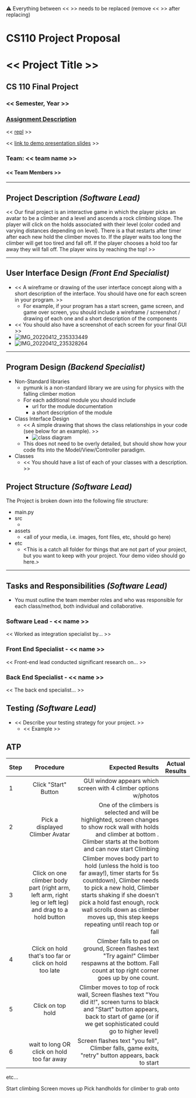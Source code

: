 :warning: Everything between << >> needs to be replaced (remove << >> after replacing)
# CS110 Project Proposal
# << Project Title >>
## CS 110 Final Project
### << Semester, Year >>
### [Assignment Description](https://docs.google.com/document/d/1H4R6yLL7som1lglyXWZ04RvTp_RvRFCCBn6sqv-82ps/edit#)

<< [repl](#) >>

<< [link to demo presentation slides](#) >>

### Team: << team name >>
#### << Team Members >>

***

## Project Description *(Software Lead)*

<< Our final project is an interactive game in which the player picks an avatar to be a climber and a level and ascends a rock climbing slope. The player will click on the holds associated with their level (color coded and varying distances depending on level). There is a that restarts after timer after each new hold the climber moves to. If the player waits too long the climber will get too tired and fall off. If the player chooses a hold too far away they will fall off. The player wins by reaching the top! >>

***    

## User Interface Design *(Front End Specialist)*

* << A wireframe or drawing of the user interface concept along with a short description of the interface. You should have one for each screen in your program. >>
    * For example, if your program has a start screen, game screen, and game over screen, you should include a wireframe / screenshot / drawing of each one and a short description of the components
* << You should also have a screenshot of each screen for your final GUI >>
* ![IMG_20220412_235333449](IMG_20220412_235333449.jpg)
* ![IMG_20220412_235328264](IMG_20220412_235328264.jpg)

***        

## Program Design *(Backend Specialist)*

* Non-Standard libraries
    * pymunk is a non-standard library we are using for physics with the falling climber motion
    * For each additional module you should include
        * url for the module documentation
        * a short description of the module
* Class Interface Design
    * << A simple drawing that shows the class relationships in your code (see below for an example). >>
        * ![class diagram](assets/class_diagram.jpg)
    * This does not need to be overly detailed, but should show how your code fits into the Model/View/Controller paradigm.
* Classes
    * << You should have a list of each of your classes with a description. >>

## Project Structure *(Software Lead)*

The Project is broken down into the following file structure:

* main.py
* src
    * <all of your python files should go here>
* assets
    * <all of your media, i.e. images, font files, etc, should go here)
* etc
    * <This is a catch all folder for things that are not part of your project, but you want to keep with your project. Your demo video should go here.>

***

## Tasks and Responsibilities *(Software Lead)*

   * You must outline the team member roles and who was responsible for each class/method, both individual and collaborative.

### Software Lead - << name >>

<< Worked as integration specialist by... >>

### Front End Specialist - << name >>

<< Front-end lead conducted significant research on... >>

### Back End Specialist - << name >>

<< The back end specialist... >>

## Testing *(Software Lead)*

* << Describe your testing strategy for your project. >>
    * << Example >>

## ATP

| Step   | Procedure     | Expected Results  | Actual Results |
| ----------------------|:-------------:| -----------------:| -------------- |
|  1  | Click "Start" Button  | GUI window appears which screen with 4 climber options w/photos   |          |
|  2  | Pick a displayed Climber Avatar  | One of the climbers is selected and will be highlighted, screen changes to show rock wall with holds and climber at bottom . Climber starts at the bottom and can now start Climbing|                 |
|  3  | Click on one climber body part (right arm, left arm, right leg or left leg) and drag to a hold button  | Climber moves body part to hold (unless the hold is too far away!), timer starts for 5s countdown), Climber needs to pick a new hold, Climber starts shaking if she doesn't pick a hold fast enough, rock wall scrolls down as climber moves up, this step keeps repeating until reach top or fall |
|  4  | Click on hold that's too far or click on hold too late  | Climber falls to pad on ground, Screen flashes text "Try again!" Climber respawns at the bottom. Fall count at top right corner goes up by one count.
|  5  | Click on top hold  | Climber moves to top of rock wall, Screen flashes text "You did it!", screen turns to black and "Start" button appears, back to start of game (or if we get sophisticated could go to higher level) |                 
|  6  | wait to long OR click on hold too far away | Screen flashes text "you fell", Climber falls, game exits, "retry" button appears, back to start | 
etc...



Start climbing
Screen moves up
Pick handholds for climber to grab onto

